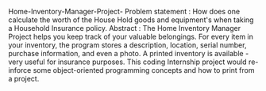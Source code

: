Home-Inventory-Manager-Project-
Problem statement : How does one calculate the worth of the House Hold goods and equipment's when taking a Household Insurance policy.
Abstract : The Home Inventory Manager Project helps you keep track of your valuable belongings. For every item in your inventory, the program stores a description, location, serial number, purchase information, and even a photo. A printed inventory is available - very useful for insurance purposes. This coding Internship project would re-inforce some object-oriented programming concepts and how to print from a project.
